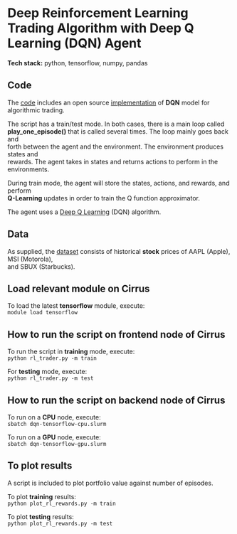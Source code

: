 # Deep Reinforcement Learning Trading Algorithm with Deep Q Learning (DQN) Agent  
**Tech stack:** python, tensorflow, numpy, pandas  


## Code 
The [code](https://git.ecdf.ed.ac.uk/msc-22-23/s2134758/-/blob/main/feasibility/models/dqn-tensorflow/rl_trader.py) includes an open source [implementation](https://github.com/lazyprogrammer/machine_learning_examples/tree/master/tf2.0) of **DQN** model for algorithmic trading.  

The script has a train/test mode. In both cases, there is a main loop called    
**play_one_episode()** that is called several times. The loop mainly goes back and  
forth between the agent and the environment. The environment produces states and    
rewards. The agent takes in states and returns actions to perform in the environments.  

During train mode, the agent will store the states, actions, and rewards, and perform  
**Q-Learning** updates in order to train the Q function approximator.  

The agent uses a [Deep Q Learning](https://arxiv.org/pdf/1312.5602.pdf) (DQN) algorithm.  



## Data  
As supplied, the [dataset](https://git.ecdf.ed.ac.uk/msc-22-23/s2134758/-/blob/main/feasibility/models/dqn-tensorflow/aapl_msi_sbux.csv) consists of historical **stock** prices of AAPL (Apple), MSI (Motorola),  
and SBUX (Starbucks).  


## Load relevant module on Cirrus
To load the latest **tensorflow** module, execute:  
`module load tensorflow`


## How to run the script on frontend node of Cirrus  
To run the script in **training** mode, execute:   
`python rl_trader.py -m train`  

For **testing** mode, execute:   
`python rl_trader.py -m test`  


## How to run the script on backend node of Cirrus  
To run on a **CPU** node, execute:  
`sbatch dqn-tensorflow-cpu.slurm`

To run on a **GPU** node, execute:  
`sbatch dqn-tensorflow-gpu.slurm`


## To plot results  
A script is included to plot portfolio value against number of episodes.  

To plot **training** results:  
`python plot_rl_rewards.py -m train`

To plot **testing** results:  
`python plot_rl_rewards.py -m test`
